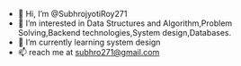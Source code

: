 - 👋 Hi, I’m @SubhrojyotiRoy271
- 👀 I’m interested in Data Structures and Algorithm,Problem Solving,Backend technologies,System design,Databases.
- 🌱 I’m currently learning system design
- 📫 reach me at subhro271@gmail.com

<!---
SubhrojyotiRoy271/SubhrojyotiRoy271 is a ✨ special ✨ repository because its `README.md` (this file) appears on your GitHub profile.
You can click the Preview link to take a look at your changes.
--->
